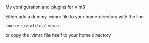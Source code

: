 My configuration and plugins for Vim8

Either add a dummy .vimrc file to your home directory with the line
```
source ~/vimfiles/.vimrc
```
or copy the .vimrc file itself to your home directory
